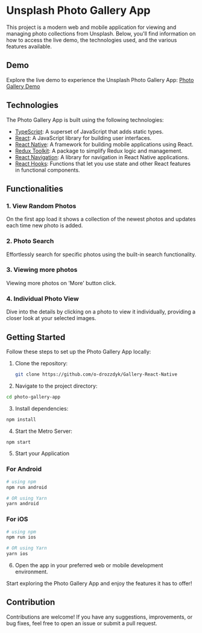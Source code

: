 # Unsplash Photo Gallery App

This project is a modern web and mobile application for viewing and managing photo collections from Unsplash. Below, you'll find information on how to access the live demo, the technologies used, and the various features available.

## Demo

Explore the live demo to experience the Unsplash Photo Gallery App: [Photo Gallery Demo](https://drive.google.com/file/d/1Cxi0ID6HMGxfGXeUUl8QB7XY3mKt785k/view)

## Technologies

The Photo Gallery App is built using the following technologies:

- [TypeScript](https://www.typescriptlang.org/): A superset of JavaScript that adds static types.
- [React](https://reactjs.org/): A JavaScript library for building user interfaces.
- [React Native](https://reactnative.dev/): A framework for building mobile applications using React.
- [Redux Toolkit](https://redux-toolkit.js.org/): A package to simplify Redux logic and management.
- [React Navigation](https://reactnavigation.org/): A library for navigation in React Native applications.
- [React Hooks](https://reactjs.org/docs/hooks-intro.html): Functions that let you use state and other React features in functional components.

## Functionalities

### 1. View Random Photos

On the first app load it shows a collection of the newest photos and updates each time new photo is added.

### 2. Photo Search

Effortlessly search for specific photos using the built-in search functionality.

### 3. Viewing more photos

Viewing more photos on 'More' button click.

### 4. Individual Photo View

Dive into the details by clicking on a photo to view it individually, providing a closer look at your selected images.

## Getting Started

Follow these steps to set up the Photo Gallery App locally:

1. Clone the repository:
   ```bash
   git clone https://github.com/o-drozzdyk/Gallery-React-Native

2. Navigate to the project directory:
  ```bash
  cd photo-gallery-app
  ```

3. Install dependencies:
  ```bash
  npm install
  ```

4. Start the Metro Server:
  ```bash
  npm start
  ```

5. Start your Application

### For Android

  ```bash
  # using npm
  npm run android

  # OR using Yarn
  yarn android
  ```

  ### For iOS

  ```bash
  # using npm
  npm run ios

  # OR using Yarn
  yarn ios
  ```

6. Open the app in your preferred web or mobile development environment.

Start exploring the Photo Gallery App and enjoy the features it has to offer!

## Contribution

Contributions are welcome! If you have any suggestions, improvements, or bug fixes, feel free to open an issue or submit a pull request.
